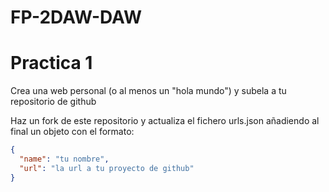 # FP-2DAW-DAW

# Practica 1

Crea una web personal (o al menos un "hola mundo") y subela a tu repositorio de github

Haz un fork de este repositorio y actualiza el fichero urls.json añadiendo al final un objeto con el formato:

```json
{
  "name": "tu nombre",
  "url": "la url a tu proyecto de github"
}
```

